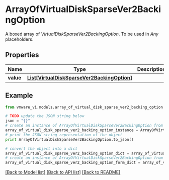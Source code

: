 # ArrayOfVirtualDiskSparseVer2BackingOption

A boxed array of *VirtualDiskSparseVer2BackingOption*. To be used in *Any* placeholders. 

## Properties
Name | Type | Description | Notes
------------ | ------------- | ------------- | -------------
**value** | [**List[VirtualDiskSparseVer2BackingOption]**](VirtualDiskSparseVer2BackingOption.md) |  | 

## Example

```python
from vmware_vi.models.array_of_virtual_disk_sparse_ver2_backing_option import ArrayOfVirtualDiskSparseVer2BackingOption

# TODO update the JSON string below
json = "{}"
# create an instance of ArrayOfVirtualDiskSparseVer2BackingOption from a JSON string
array_of_virtual_disk_sparse_ver2_backing_option_instance = ArrayOfVirtualDiskSparseVer2BackingOption.from_json(json)
# print the JSON string representation of the object
print ArrayOfVirtualDiskSparseVer2BackingOption.to_json()

# convert the object into a dict
array_of_virtual_disk_sparse_ver2_backing_option_dict = array_of_virtual_disk_sparse_ver2_backing_option_instance.to_dict()
# create an instance of ArrayOfVirtualDiskSparseVer2BackingOption from a dict
array_of_virtual_disk_sparse_ver2_backing_option_form_dict = array_of_virtual_disk_sparse_ver2_backing_option.from_dict(array_of_virtual_disk_sparse_ver2_backing_option_dict)
```
[[Back to Model list]](../README.md#documentation-for-models) [[Back to API list]](../README.md#documentation-for-api-endpoints) [[Back to README]](../README.md)


